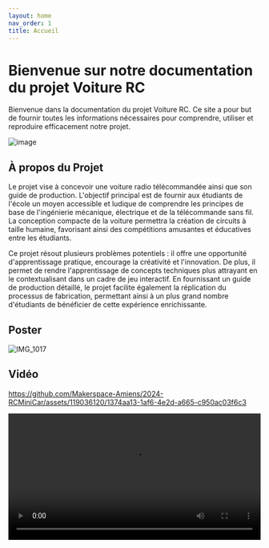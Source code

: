 ```yaml
---
layout: home
nav_order: 1
title: Accueil
---
```


# Bienvenue sur notre documentation du projet Voiture RC

Bienvenue dans la documentation du projet Voiture RC. Ce site a pour but de fournir toutes les informations nécessaires pour comprendre, utiliser et reproduire efficacement notre projet.

<script type="module" src="https://unpkg.com/@google/model-viewer/dist/model-viewer.min.js"></script>

<model-viewer id="viewer" alt="Modèle 3D Voiture RC" src="images/ASSEMBLAGE.gltf" poster="" shadow-intensity="1" camera-controls touch-action="pan-y" style="width: 100%; height: 500px;">
</model-viewer>

![image](https://github.com/Makerspace-Amiens/2024-RCMiniCar/assets/119036120/901d1bf4-473d-4432-9daf-3ecadbbe8d12)


## À propos du Projet

<!--Décrivez ici en quelques lignes l'objectif et l'aperçu général de votre projet. Quel est son but ? À qui est-il destiné ? Quels problèmes cherche-t-il à résoudre ?-->

Le projet vise à concevoir une voiture radio télécommandée ainsi que son guide de production. L'objectif principal est de fournir aux étudiants de l'école un moyen accessible et ludique de comprendre les principes de base de l'ingénierie mécanique, électrique et de la télécommande sans fil. La conception compacte de la voiture permettra la création de circuits à taille humaine, favorisant ainsi des compétitions amusantes et éducatives entre les étudiants.

Ce projet résout plusieurs problèmes potentiels : il offre une opportunité d'apprentissage pratique, encourage la créativité et l'innovation. De plus, il permet de rendre l'apprentissage de concepts techniques plus attrayant en le contextualisant dans un cadre de jeu interactif. En fournissant un guide de production détaillé, le projet facilite également la réplication du processus de fabrication, permettant ainsi à un plus grand nombre d'étudiants de bénéficier de cette expérience enrichissante.


## Poster

![IMG_1017](https://github.com/Makerspace-Amiens/2024-RCMiniCar/assets/119036120/741474cb-6cd5-4ffb-bf1a-8a155a602ffa)

## Vidéo

https://github.com/Makerspace-Amiens/2024-RCMiniCar/assets/119036120/1374aa13-1af6-4e2d-a665-c950ac03f6c3

<video src="/images/vidorc.mp4" controls title="Title" style="width: 100%;"></video>
